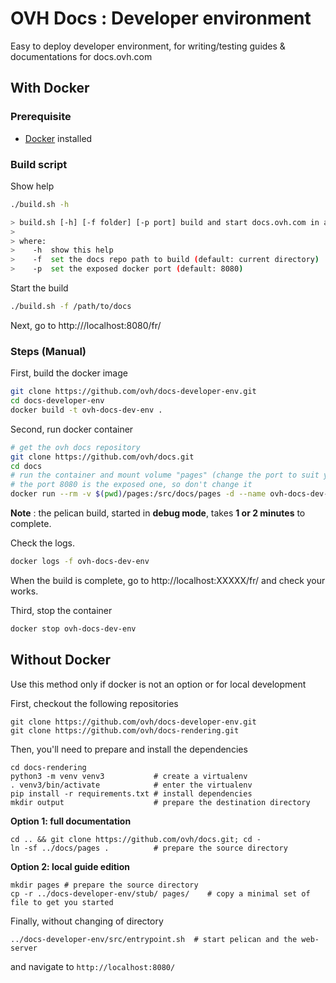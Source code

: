 # OVH Docs : Developer environment 

Easy to deploy developer environment, for writing/testing guides & documentations for docs.ovh.com

## With Docker

### Prerequisite

- [Docker](https://docs.docker.com/install/) installed

### Build script

Show help

```sh
./build.sh -h

> build.sh [-h] [-f folder] [-p port] build and start docs.ovh.com in a docker container
>
> where:
>    -h  show this help
>    -f  set the docs repo path to build (default: current directory)
>    -p  set the exposed docker port (default: 8080)

```

Start the build

```sh
./build.sh -f /path/to/docs
```

Next, go to http:///localhost:8080/fr/

### Steps (Manual)

First, build the docker image
```sh
git clone https://github.com/ovh/docs-developer-env.git
cd docs-developer-env
docker build -t ovh-docs-dev-env .
```

Second, run docker container
```sh
# get the ovh docs repository
git clone https://github.com/ovh/docs.git
cd docs
# run the container and mount volume "pages" (change the port to suit your needs, here XXXXX)
# the port 8080 is the exposed one, so don't change it
docker run --rm -v $(pwd)/pages:/src/docs/pages -d --name ovh-docs-dev-env -p XXXXX:8080 ovh-docs-dev-env
```

__Note__ : the pelican build, started in __debug mode__, takes __1 or 2 minutes__ to complete. 

Check the logs.
```sh
docker logs -f ovh-docs-dev-env
```

When the build is complete, go to http://localhost:XXXXX/fr/ and check your works.

Third, stop the container
```sh
docker stop ovh-docs-dev-env
```

## Without Docker

Use this method only if docker is not an option or for local development

First, checkout the following repositories

```shell
git clone https://github.com/ovh/docs-developer-env.git
git clone https://github.com/ovh/docs-rendering.git
```

Then, you'll need to prepare and install the dependencies

```shell
cd docs-rendering
python3 -m venv venv3  			# create a virtualenv
. venv3/bin/activate  			# enter the virtualenv
pip install -r requirements.txt	# install dependencies
mkdir output  					# prepare the destination directory
```

**Option 1: full documentation**

```shell
cd .. && git clone https://github.com/ovh/docs.git; cd -
ln -sf ../docs/pages .  		# prepare the source directory
```

**Option 2: local guide edition**

```shell
mkdir pages # prepare the source directory
cp -r ../docs-developer-env/stub/ pages/	# copy a minimal set of file to get you started
```

Finally, without changing of directory

```shell
../docs-developer-env/src/entrypoint.sh  # start pelican and the web-server
```

and navigate to `http://localhost:8080/`
